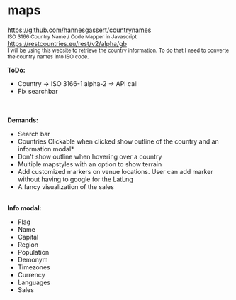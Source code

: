 # maps
https://github.com/hannesgassert/countrynames <br>
<small>ISO 3166 Country Name / Code Mapper in Javascript</small><br>
https://restcountries.eu/rest/v2/alpha/gb <br>
<small>I will be using this website to retrieve the country information. To do that I need to converte the country names into ISO code.</small>

<b>ToDo:</b>
<ul>
    <li>Country -> ISO 3166-1 alpha-2 -> API call</li>
    <li>Fix searchbar</li>
</ul>
<br>
<br>
<b>Demands:</b>
<ul>
    <li>Search bar</li>
    <li>Countries Clickable when clicked show outline of the country and an information modal*</li>
    <li>Don't show outline when hovering over a country</li>
    <li>Multiple mapstyles with an option to show terrain</li>
    <li>Add customized markers on venue locations. User can add marker without having to google for the LatLng</li>
    <li>A fancy visualization of the sales</li>
</ul>
<br>
<b>Info modal:</b>
<ul>
    <li>Flag</li>
    <li>Name</li>
    <li>Capital</li>
    <li>Region</li>
    <li>Population</li>
    <li>Demonym</li>
    <li>Timezones</li>
    <li>Currency</li>
    <li>Languages</li>
    <li>Sales</li>
</ul>    

 
